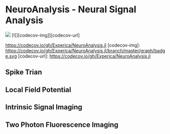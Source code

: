 # NeuroAnalysis - Neural Signal Analysis
[![][travis-img]][travis-url] [![][codecov-img]][codecov-url]

[travis-img]: https://travis-ci.com/Experica/NeuroAnalysis.jl.svg?branch=master
[travis-url]: https://travis-ci.com/Experica/NeuroAnalysis.jl
https://codecov.io/gh/Experica/NeuroAnalysis.jl
[codecov-img]: https://codecov.io/gh/Experica/NeuroAnalysis.jl/branch/master/graph/badge.svg
[codecov-url]: https://codecov.io/gh/Experica/NeuroAnalysis.jl

## Spike Trian

## Local Field Potential

## Intrinsic Signal Imaging

## Two Photon Fluorescence Imaging
